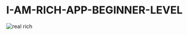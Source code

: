 # I-AM-RICH-APP-BEGINNER-LEVEL
![real rich](https://img.zeit.de/gesellschaft/2022-10/elon-musk-twitter-ermittlungen-bild-2/wide__980x551)
